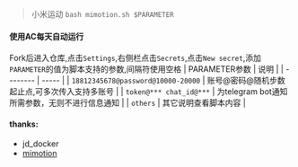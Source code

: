 > 小米运动 `bash mimotion.sh $PARAMETER`  

####  使用AC每天自动运行
Fork后进入仓库,点击`Settings`,右侧栏点击`Secrets`,点击`New secret`,添加`PARAMETER`的值为脚本支持的参数,间隔符使用空格
| PARAMETER参数 | 说明 |
| -------- | ----- |
| `18812345678@password@10000-20000` | 账号@密码@随机步数起止点,可多次传入支持多账号 |
| `token@*** chat_id@***` | 为telegram bot通知所需参数，无则不进行信息通知 |
| `others` | 其它说明查看脚本内容 |

#### thanks:  
* jd_docker
* [mimotion](https://github.com/Squaregentleman/mimotion)